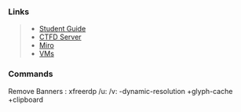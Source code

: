 ### Links

>- [Student Guide](https://net.cybbh.io/public/networking/latest/index.html)  
>- [CTFD Server](http://networking-ctfd-1.server.vta:8000/resources)  
>- [Miro](https://miro.com/app/board/o9J_klSqCSY=/)  
>- [VMs](https://vta.cybbh.space/horizon/project/instances/?action=row_update&table=instances&obj_id=c6748ee3-2535-41ec-9094-b6fcb22f5f9e)  

### Commands
Remove Banners
: xfreerdp /u:<username> /v:<ip> -dynamic-resolution +glyph-cache +clipboard

